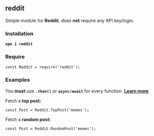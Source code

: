 ## reddit
Simple module for **Reddit**, does **not** require any API key/login.

### Installation
**`npm i reddit`**

### Require
```
const Reddit = require('reddit');
```
### Examples
You **must** use **`.then()`** or **`async/await`** for every function. [**Learn more**](https://developer.mozilla.org/en-US/docs/Web/JavaScript/Reference/Global_Objects/Promise)

Fetch a **top post:**
```
const Post = Reddit.TopPost('memes');
```
Fetch a **random post:**
```
const Post = Reddit.RandomPost('memes');
```

